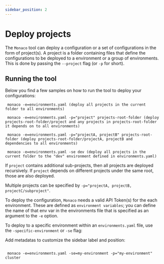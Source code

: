 ```yaml
---
sidebar_position: 2
---
```


# Deploy projects

The `Monaco` tool can deploy a configuration or a set of configurations in the form of project(s). A project is a folder containing files that define the configurations to be deployed to a environment or a group of environments. This is done by passing the `--project` flag (or `-p` for short).

## Running the tool

Below you find a few samples on how to run the tool to deploy your configurations:

```shell title="shell"
 monaco -e=environments.yaml (deploy all projects in the current folder to all environments)

 monaco -e=environments.yaml -p="project" projects-root-folder (deploy projects-root-folder/project and any projects in projects-root-folder it depends on to all environments)

 monaco -e=environments.yaml -p="projectA, projectB" projects-root-folder (deploy projects-root-folder/projectA, projectB and dependencies to all environments)

 monaco -e=environments.yaml -se dev (deploy all projects in the current folder to the "dev" environment defined in environments.yaml)
```

If `project` contains additional sub-projects, then all projects are deployed recursively. If `project` depends on different projects under the same root,
those are also deployed.

Multiple projects can be specified by `-p="projectA, projectB, projectC/subproject"`.

To deploy the configuration, `Monaco` needs a valid API Token(s) for the each environment.  These are defined as `environment variables`; you can define the name of that env var in the environments file that is specified as an argument to the `-e` option.

To deploy to a specific environment within an `environments.yaml` file, use the `-specific-environment` or `-se` flag:

Add metadatas to customize the sidebar label and position:

```shell title="shell"

 monaco -e=environments.yaml -se=my-environment -p="my-environment" cluster

```
